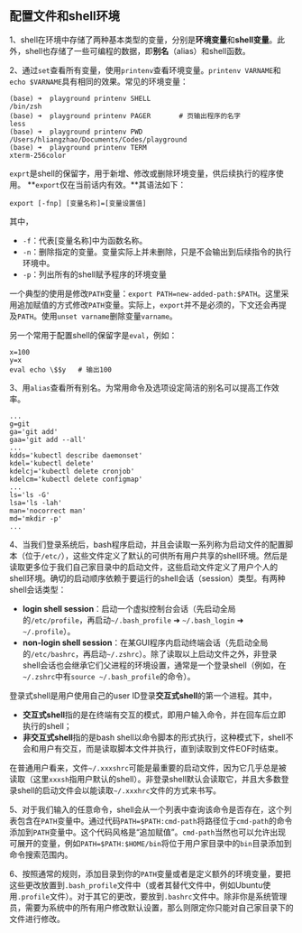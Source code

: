 ## 配置文件和shell环境
1、shell在环境中存储了两种基本类型的变量，分别是**环境变量**和**shell变量**。此外，shell也存储了一些可编程的数据，即**别名**（alias）和shell函数。

2、通过`set`查看所有变量，使用`printenv`查看环境变量。`printenv VARNAME`和`echo $VARNAME`具有相同的效果。常见的环境变量：
```shell
(base) ➜  playground printenv SHELL
/bin/zsh
(base) ➜  playground printenv PAGER       # 页输出程序的名字
less
(base) ➜  playground printenv PWD
/Users/hliangzhao/Documents/Codes/playground
(base) ➜  playground printenv TERM
xterm-256color
```
`exprt`是shell的保留字，用于新增、修改或删除环境变量，供后续执行的程序使用。
**`export`仅在当前话内有效。**其语法如下：
```shell
export [-fnp] [变量名称]=[变量设置值]
```
其中，
* `-f`：代表[变量名称]中为函数名称。
* `-n`：删除指定的变量。变量实际上并未删除，只是不会输出到后续指令的执行环境中。
* `-p`：列出所有的shell赋予程序的环境变量

一个典型的使用是修改`PATH`变量：`export PATH=new-added-path:$PATH`。这里采用追加赋值的方式修改`PATH`变量。实际上，`export`并不是必须的，下文还会再提及`PATH`。使用`unset varname`删除变量`varname`。

另一个常用于配置shell的保留字是`eval`，例如：
```shell
x=100
y=x
eval echo \$$y   # 输出100
```

3、用`alias`查看所有别名。为常用命令及选项设定简洁的别名可以提高工作效率。
```shell
...
g=git
ga='git add'
gaa='git add --all'
...
kdds='kubectl describe daemonset'
kdel='kubectl delete'
kdelcj='kubectl delete cronjob'
kdelcm='kubectl delete configmap'
...
ls='ls -G'
lsa='ls -lah'
man='nocorrect man'
md='mkdir -p'
...
```

4、当我们登录系统后，bash程序启动，并且会读取一系列称为启动文件的配置脚本（位于`/etc/`），这些文件定义了默认的可供所有用户共享的shell环境。然后是读取更多位于我们自己家目录中的启动文件，这些启动文件定义了用户个人的shell环境。确切的启动顺序依赖于要运行的shell会话（session）类型。有两种shell会话类型：

- **login shell session**：启动一个虚拟控制台会话（先启动全局的`/etc/profile`，再启动`~/.bash_profile` ➜ `~/.bash_login` ➜ `~/.profile`）。
- **non-login shell session**：在某GUI程序内启动终端会话（先启动全局的`/etc/bashrc`，再启动`~/.zshrc`）。除了读取以上启动文件之外，非登录shell会话也会继承它们父进程的环境设置，通常是一个登录shell（例如，在`~/.zshrc`中有`source ~/.bash_profile`的命令）。

登录式shell是用户使用自己的user ID登录**交互式shell**的第一个进程。其中，
* **交互式shell**指的是在终端有交互的模式，即用户输入命令，并在回车后立即执行的shell；
* **非交互式shell**指的是bash shell以命令脚本的形式执行，这种模式下，shell不会和用户有交互，而是读取脚本文件并执行，直到读取到文件EOF时结束。

在普通用户看来，文件`~/.xxxshrc`可能是最重要的启动文件，因为它几乎总是被读取（这里`xxxsh`指用户默认的shell）。非登录shell默认会读取它，并且大多数登录shell的启动文件会以能读取`~/.xxxhrc`文件的方式来书写。

5、对于我们输入的任意命令，shell会从一个列表中查询该命令是否存在，这个列表包含在`PATH`变量中。通过代码`PATH=$PATH:cmd-path`将路径位于`cmd-path`的命令添加到`PATH`变量中。这个代码风格是“追加赋值”。`cmd-path`当然也可以允许出现可展开的变量，例如`PATH=$PATH:$HOME/bin`将位于用户家目录中的`bin`目录添加到命令搜索范围内。

6、按照通常的规则，添加目录到你的`PATH`变量或者是定义额外的环境变量，要把这些更改放置到`.bash_profile`文件中（或者其替代文件中，例如Ubuntu使用`.profile`文件）。对于其它的更改，要放到`.bashrc`文件中。除非你是系统管理员，需要为系统中的所有用户修改默认设置，那么则限定你只能对自己家目录下的文件进行修改。